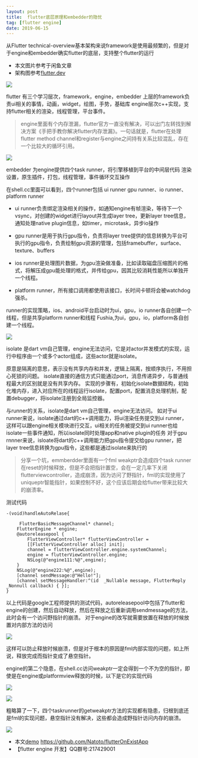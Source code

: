 ```yaml
---
layout: post
title:  flutter底层原理和embedder的隐忧
tag: [flutter engine]
date: 2019-06-15
---
```


 
 从Flutter technical-overview基本架构来说framework是使用最频繁的，但是对于engine和embedder确实flutter的底层，支持整个flutter的运行
 
 * 本文图片参考于闲鱼文章
 * 架构图参考[flutter.dev](https://flutter.dev/docs/resources/technical-overview)


![](https://user-gold-cdn.xitu.io/2019/6/15/16b5b64545ea5113?w=1588&h=884&f=png&s=106964)

flutter 有三个学习层次，framework，engine，embedder
上层的framework负责ui相关的事情，动画，widget，绘图，手势，基础库
engine层次c++实现，支持flutter相关的渲染，线程管理，平台事件。

> engine里面有个内存泄漏，flutter官方一直没有解决，可以出门左转找到解决方案《手把手教你解决flutter内存泄漏》。一句话就是，flutter在处理flutter method channel和register与engine之间持有关系比较混乱，存在一个比较大的循环引用。


![](https://user-gold-cdn.xitu.io/2019/6/15/16b5b61aaad058c3?w=731&h=357&f=png&s=25065)


embedder 为engine提供四个task runner，将引擎移植到平台的中间层代码
渲染设置，原生插件，打包，线程管理，事件循环交互操作

在shell.cc里面可以看到，四个runner包括 ui runner gpu runner、io runner、platform runner


* ui runner负责绑定渲染相关的操作，如通知engine有帧渲染，等待下一个vsync，对创建的widget进行layout并生成layer tree，更新layer tree信息，通知处理native plugin信息，如timer，microtask，异步io操作

* gpu runner是用于执行gpu指令，负责将layer tree提供的信息转换为平台可执行的gpu指令，负责绘制gpu资源的管理，包括framebuffer，surface、texture、buffers

* ios runner是处理图片数据，为gpu渲染做准备，比如读取磁盘压缩图片的格式，将解压成gpu能处理的格式，并传给gpu，因其比较消耗性能所以单独开一个线程。

* platform runner，所有接口调用都使用该接口，长时间卡顿将会被watchdog强杀。

runner的实现策略，ios、android平台启动时为ui，gpu，io runner各自创建一个线程，但是共享platform runner和线程
Fushia,为ui，gpu，io，platform各自创建一个线程。




![](https://user-gold-cdn.xitu.io/2019/6/15/16b5b630686912a0?w=627&h=297&f=png&s=11919)

isolate 是dart vm自己管理，engine无法访问，它是对actor并发模式的实现，运行中程序由一个或多个actor组成，这些actor就是isolate。

原意是隔离的意思，表示没有共享内存和并发，逻辑上隔离，按顺序执行，不用担心死锁的问题。
isolate直接的通信方式只能通过port，消息传递异步，与普通线程最大的区别就是没有共享内存。
实现的步骤有，初始化isolate数据结构，初始化堆内存，进入对应所在的线程运行isolate，配置port，配置消息处理机制，配置debugger，将isolate注册到全局监控器。

与runner的关系，isolate是dart vm自己管理，engine无法访问。
如对于ui runner来说，isolate通过dart的c++调用能力，将ui渲染任务提交到ui runner，这样可以跟engine相关模块进行交互，ui相关的任务被提交到ui runner也给isolate一些事件通知，所以isolate同时处理app和native plugin的任务
对于gpu rnnner来说，isloate将dart的c++调用能力把gpu指令提交给gpu runner，把layer tree信息转换为gpu指令，这些都是通过isolate来执行的

 
> 分享一个坑，emmberdder里面有一个fml weakptr会造成四个task runner在reset的时候释放，但是不会把指针置空，会在一定几率下关闭flutterviewcontroller，造成崩溃，因为访问了野指针，fml的实现使用了uniqueptr智能指针，如果控制不好，这个应该后期会给flutter带来比较大的崩溃率。


测试代码
```
-(void)handleAutoRelase{
 
     FlutterBasicMessageChannel* channel;
    FlutterEngine * engine;
    @autoreleasepool {
        FlutterViewController* flutterViewController =
        [[FlutterViewController alloc] init];
        channel = flutterViewController.engine.systemChannel;
        engine = flutterViewController.engine;
        NSLog(@"engine111:%@",engine);
    }
    NSLog(@"engine222:%@",engine);
    [channel sendMessage:@"Hello!"];
    [channel setMessageHandler:^(id  _Nullable message, FlutterReply  _Nonnull callback) { }]; 
}
```

以上代码是google工程师提供的测试代码，autoreleasepool中包括了flutter和engine的创建，然后自动释放，然后在释放之后重新调用sendmessage的方法，此时会有一个访问野指针的崩溃。
对于engine的改写就需要放置在释放的时候放置对内部方法的访问

![](https://user-gold-cdn.xitu.io/2019/6/15/16b5b7e6cca95542?w=1484&h=724&f=png&s=206849)

这样可以防止释放时候崩溃，但是对于根本的原因是fml内部实现的问题，如上所说，释放完成而指针变成了悬空指针。

engine的第二个隐患，在shell.cc访问weakptr一定会得到一个不为空的指针，即使是在engine或platformview释放的时候，以下是它的实现代码

![](https://user-gold-cdn.xitu.io/2019/6/15/16b5b82d301bf985?w=1438&h=852&f=png&s=187994)

![](https://user-gold-cdn.xitu.io/2019/6/15/16b5b82144b3e46a?w=1450&h=886&f=png&s=243688)

粗略算了一下，四个taskrunner的getweakptr方法的实现都有隐患，归根到底还是fml的实现问题，悬空指针没有解决，这些都会造成野指针访问内存的崩溃。

![](https://user-gold-cdn.xitu.io/2019/6/15/16b5b8481e4553f9?w=1582&h=1376&f=png&s=378743)


* 本文[demo](https://github.com/Natoto/flutterOnExistApp) https://github.com/Natoto/flutterOnExistApp
* 【flutter engine 开发】QQ群号:217429001